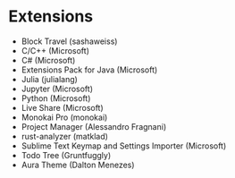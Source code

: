 # Extensions

- Block Travel (sashaweiss)
- C/C++ (Microsoft)
- C# (Microsoft)
- Extensions Pack for Java (Microsoft)
- Julia (julialang)
- Jupyter (Microsoft)
- Python (Microsoft)
- Live Share (Microsoft)
- Monokai Pro (monokai)
- Project Manager (Alessandro Fragnani)
- rust-analyzer (matklad)
- Sublime Text Keymap and Settings Importer (Microsoft)
- Todo Tree (Gruntfuggly)
- Aura Theme (Dalton Menezes)
